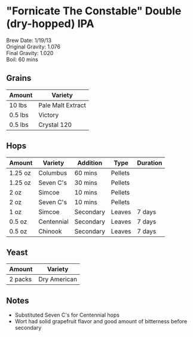 # "Fornicate The Constable" Double (dry-hopped) IPA

Brew Date: 1/19/13  
Original Gravity: 1.076  
Final Gravity: 1.020  
Boil: 60 mins  

Grains
---------

Amount  | Variety
------- | -------
10 lbs  | Pale Malt Extract
0.5 lbs | Victory
0.5 lbs | Crystal 120

Hops
----

Amount  | Variety    | Addition  | Type    | Duration
------- | ---------- | --------- | ------- | --------
1.25 oz | Columbus   | 60 mins   | Pellets |
1.25 oz | Seven C's  | 30 mins   | Pellets |
2 oz    | Simcoe     | 10 mins   | Pellets |
2 oz    | Seven C's  | 10 mins   | Pellets |
1 oz    | Simcoe     | Secondary | Leaves  | 7 days
0.5 oz  | Centennial | Secondary | Leaves  | 7 days
0.5 oz  | Chinook    | Secondary | Leaves  | 7 days

Yeast
-----

Amount  | Variety
------- | -------
2 packs | Dry American

Notes
-----
* Substituted Seven C's for Centennial hops
* Wort had solid grapefruit flavor and good amount of bitterness before secondary
